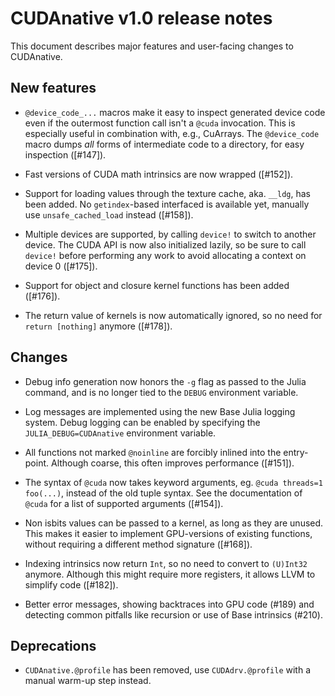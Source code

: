 CUDAnative v1.0 release notes
=============================

This document describes major features and user-facing changes to CUDAnative.


New features
------------

  * `@device_code_...` macros make it easy to inspect generated device code even
    if the outermost function call isn't a `@cuda` invocation. This is especially
    useful in combination with, e.g., CuArrays. The `@device_code` macro dumps
    _all_ forms of intermediate code to a directory, for easy inspection ([#147]).

  * Fast versions of CUDA math intrinsics are now wrapped ([#152]).

  * Support for loading values through the texture cache, aka. `__ldg`, has been
    added. No `getindex`-based interfaced is available yet, manually use
    `unsafe_cached_load` instead ([#158]).

  * Multiple devices are supported, by calling `device!` to switch to another
    device. The CUDA API is now also initialized lazily, so be sure to call
    `device!` before performing any work to avoid allocating a context on device
    0 ([#175]).

  * Support for object and closure kernel functions has been added ([#176]).

  * The return value of kernels is now automatically ignored, so no need for
    `return [nothing]` anymore ([#178]).


Changes
-------

  * Debug info generation now honors the `-g` flag as passed to the Julia command,
    and is no longer tied to the `DEBUG` environment variable.

  * Log messages are implemented using the new Base Julia logging system. Debug
    logging can be enabled by specifying the `JULIA_DEBUG=CUDAnative` environment
    variable.

  * All functions not marked `@noinline` are forcibly inlined into the
    entry-point. Although coarse, this often improves performance ([#151]).

  * The syntax of `@cuda` now takes keyword arguments, eg. `@cuda threads=1
    foo(...)`, instead of the old tuple syntax. See the documentation of `@cuda`
    for a list of supported arguments ([#154]).

  * Non isbits values can be passed to a kernel, as long as they are unused. This
    makes it easier to implement GPU-versions of existing functions, without
    requiring a different method signature ([#168]).

  * Indexing intrinsics now return `Int`, so no need to convert to `(U)Int32`
    anymore. Although this might require more registers, it allows LLVM to
    simplify code ([#182]).

  * Better error messages, showing backtraces into GPU code (#189) and detecting
    common pitfalls like recursion or use of Base intrinsics (#210).


Deprecations
------------

  * `CUDAnative.@profile` has been removed, use `CUDAdrv.@profile` with a manual
    warm-up step instead.
